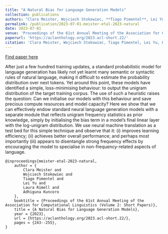 ```yaml
---
title: "A Natural Bias for Language Generation Models"
collection: publications
authors: "Clara Meister, Wojciech Stokowiec, **Tiago Pimentel**, Lei Yu, Laura Rimell, Adhiguna Kuncoro"
permalink: /publication/2023-07-01-meister-etal-2023-natural
date: 2023-07-01
venue: 'Proceedings of the 61st Annual Meeting of the Association for Computational Linguistics (Volume 2: Short Papers)'
paperurl: 'https://aclanthology.org/2023.acl-short.22/'
citation: 'Clara Meister, Wojciech Stokowiec, Tiago Pimentel, Lei Yu, Laura Rimell, and Adhiguna Kuncoro. 2023. A Natural Bias for Language Generation Models. In Proceedings of the 61st Annual Meeting of the Association for Computational Linguistics (Volume 2: Short Papers), pages 243–255, Toronto, Canada. Association for Computational Linguistics.'
---
```


<a href='https://aclanthology.org/2023.acl-short.22/'>Find paper here</a>

After just a few hundred training updates, a standard probabilistic model for language generation has likely not yet learnt many semantic or syntactic rules of natural language, making it difficult to estimate the probability distribution over next tokens. Yet around this point, these models have identified a simple, loss-minimising behaviour: to output the unigram distribution of the target training corpus. The use of such a heuristic raises the question: Can we initialise our models with this behaviour and save precious compute resources and model capacity? Here we show that we can effectively endow standard neural language generation models with a separate module that reflects unigram frequency statistics as prior knowledge, simply by initialising the bias term in a model’s final linear layer with the log-unigram distribution. We use neural machine translation as a test bed for this simple technique and observe that it: (i) improves learning efficiency; (ii) achieves better overall performance; and perhaps most importantly (iii) appears to disentangle strong frequency effects by encouraging the model to specialise in non-frequency-related aspects of language.

```
@inproceedings{meister-etal-2023-natural,
    author = {
        Clara Meister and
        Wojciech Stokowiec and
        Tiago Pimentel and
        Lei Yu and
        Laura Rimell and
        Adhiguna Kuncoro
    },
    booktitle = {Proceedings of the 61st Annual Meeting of the Association for Computational Linguistics (Volume 2: Short Papers)},
    title = {A Natural Bias for Language Generation Models},
    year = {2023},
    url = {https://aclanthology.org/2023.acl-short.22/},
    pages = {243--255},
}
```